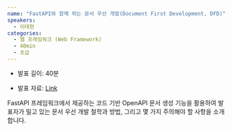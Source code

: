 ```yaml
---
name: "FastAPI와 함께 하는 문서 우선 개발(Document First Development, DFD)"
speakers:
  - 이태현
categories:
  - 웹 프레임워크 (Web Framework)
  - 40min
  - 초급
---
```


- 발표 길이: 40분

- 발표 자료: [Link](https://drive.google.com/file/d/1il8SnQkp26T2ej0vVb13m0IxTRWG1e-u/view)

FastAPI 프레임워크에서 제공하는 코드 기반 OpenAPI 문서 생성 기능을 활용하여 발표자가 밀고 있는 문서 우선 개발 철학과 방법, 그리고 몇 가지 주의해야 할 사항을 소개합니다.
